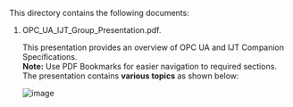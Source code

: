 This directory contains the following documents:

1. OPC_UA_IJT_Group_Presentation.pdf.
   
     This presentation provides an overview of OPC UA and IJT Companion Specifications.   
    **Note:** Use PDF Bookmarks for easier navigation to required sections. The presentation contains **various topics** as shown below:


   ![image](https://github.com/umati/UA-for-Industrial-Joining-Technologies/assets/56719162/e995a49b-4c70-4168-8f96-e4f1b336c594)

